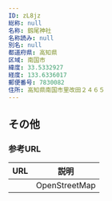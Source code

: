 ```yaml
---
ID: zL8jz
総称: null
名称: 釼尾神社
名称読み: null
別名: null
都道府県: 高知県
区域: 南国市
緯度: 33.5332927
経度: 133.6336017
郵便番号: 7830082
住所: 高知県南国市里改田２４６５
---
```


## その他

### 参考URL

| URL | 説明          |
| --- | ------------- |
|     | OpenStreetMap |
